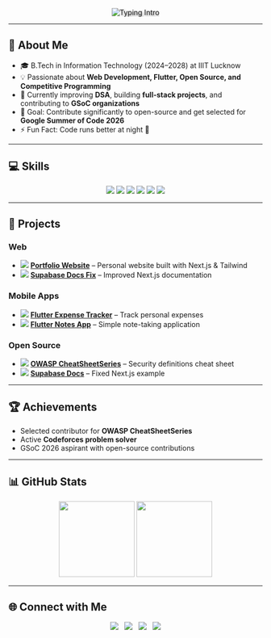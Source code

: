 <p align="center">
  <img src="https://readme-typing-svg.herokuapp.com?font=Fira+Code&size=28&pause=1000&color=FFFFFF&width=600&lines=Hi,+I'm+Prasad+J+B;Open+Source+Contributor;Web+%26+Flutter+Developer;GSoC+2026+Aspirant" alt="Typing Intro" style="text-shadow: 2px 2px 4px rgba(0,0,0,0.5);"/>
</p>

---

## 🌱 About Me
- 🎓 B.Tech in Information Technology (2024–2028) at IIIT Lucknow  
- 💡 Passionate about **Web Development, Flutter, Open Source, and Competitive Programming**  
- 🌱 Currently improving **DSA**, building **full-stack projects**, and contributing to **GSoC organizations**  
- 🎯 Goal: Contribute significantly to open-source and get selected for **Google Summer of Code 2026**  
- ⚡ Fun Fact: Code runs better at night 🌙  

---

## 💻 Skills
<p align="center">
  <img src="https://img.shields.io/badge/C++-00599C?style=for-the-badge&logo=c%2B%2B&logoColor=white"/> 
  <img src="https://img.shields.io/badge/Python-3776AB?style=for-the-badge&logo=python&logoColor=white"/> 
  <img src="https://img.shields.io/badge/JavaScript-F7DF1E?style=for-the-badge&logo=javascript&logoColor=black"/> 
  <img src="https://img.shields.io/badge/Flutter-02569B?style=for-the-badge&logo=flutter&logoColor=white"/> 
  <img src="https://img.shields.io/badge/Next.js-000000?style=for-the-badge&logo=next.js&logoColor=white"/> 
  <img src="https://img.shields.io/badge/TailwindCSS-06B6D4?style=for-the-badge&logo=tailwind-css&logoColor=white"/> 
</p>

---

## 🚀 Projects
### Web
- <img src="https://img.shields.io/badge/Web-Portfolio-blue?style=for-the-badge"/> **[Portfolio Website](https://github.com/Prasad-JB/portfolio)** – Personal website built with Next.js & Tailwind  
- <img src="https://img.shields.io/badge/Web-SupabaseDocs-green?style=for-the-badge"/> **[Supabase Docs Fix](https://github.com/Prasad-JB/supabase-docs-fix)** – Improved Next.js documentation  

### Mobile Apps
- <img src="https://img.shields.io/badge/Mobile-ExpenseTracker-orange?style=for-the-badge"/> **[Flutter Expense Tracker](https://github.com/Prasad-JB/flutter-expense-tracker)** – Track personal expenses  
- <img src="https://img.shields.io/badge/Mobile-NotesApp-purple?style=for-the-badge"/> **[Flutter Notes App](https://github.com/Prasad-JB/flutter-notes-app)** – Simple note-taking application  

### Open Source
- <img src="https://img.shields.io/badge/OpenSource-OWASP-red?style=for-the-badge"/> **[OWASP CheatSheetSeries](https://github.com/OWASP/CheatSheetSeries/pull/3240)** – Security definitions cheat sheet  
- <img src="https://img.shields.io/badge/OpenSource-Supabase-yellow?style=for-the-badge"/> **[Supabase Docs](https://github.com/supabase/supabase/pull/82218)** – Fixed Next.js example  

---

## 🏆 Achievements
- Selected contributor for **OWASP CheatSheetSeries**  
- Active **Codeforces problem solver**  
- GSoC 2026 aspirant with open-source contributions  

---

## 📊 GitHub Stats
<p align="center">
  <img src="https://github-readme-stats.vercel.app/api?username=Prasad-JB&show_icons=true&theme=tokyonight&hide_title=true" height="150"/>
  <img src="https://github-readme-streak-stats.herokuapp.com/?user=Prasad-JB&theme=tokyonight&hide_border=true" height="150"/>
</p>

---

## 🌐 Connect with Me
<p align="center">
  <a href="https://www.linkedin.com/in/prasad-jb-a67416339"><img src="https://img.shields.io/badge/LinkedIn-0A66C2?style=for-the-badge&logo=linkedin&logoColor=white"/></a> &nbsp;
  <a href="https://github.com/Prasad-JB"><img src="https://img.shields.io/badge/GitHub-181717?style=for-the-badge&logo=github&logoColor=white"/></a> &nbsp;
  <a href="mailto:prasadjb24@gmail.com"><img src="https://img.shields.io/badge/Email-D14836?style=for-the-badge&logo=gmail&logoColor=white"/></a> &nbsp;
  <a href="tel:+918050300545"><img src="https://img.shields.io/badge/Phone-8050300545-green?style=for-the-badge&logo=phone"/></a>
</p>
